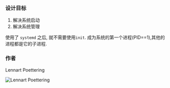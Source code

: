 ### 设计目标

1. 解决系统启动
2. 解决系统管理


使用了 `systemd` 之后, 就不需要使用`init`. 成为系统的第一个进程(PID==1),其他的进程都是它的子进程.

### 作者

Lennart Poettering

![Lennart Poettering](https://github.com/qiaohaijun/mycpt-notes/blob/master/linux/tools/systemd/systemd%E4%BD%9C%E8%80%85LP.jpg)

